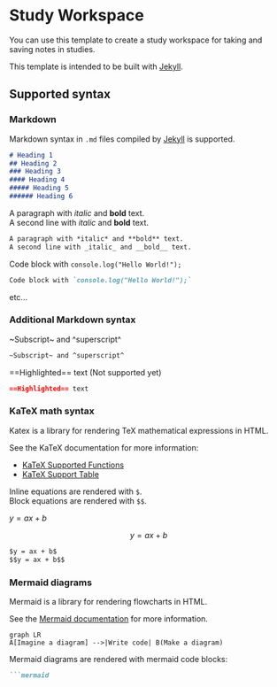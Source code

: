---
---

# Study Workspace

You can use this template to create a study workspace for taking and saving notes in studies.

This template is intended to be built with [Jekyll](https://jekyllrb.com/).


## Supported syntax

### Markdown

Markdown syntax in `.md` files compiled by [Jekyll](https://jekyllrb.com/) is supported.

```markdown
# Heading 1
## Heading 2
### Heading 3
#### Heading 4
##### Heading 5
###### Heading 6
```

A paragraph with *italic* and **bold** text.  
A second line with _italic_ and __bold__ text.

```markdown
A paragraph with *italic* and **bold** text.  
A second line with _italic_ and __bold__ text.
```

Code block with `console.log("Hello World!");`

```markdown
Code block with `console.log("Hello World!");`
```

etc...

### Additional Markdown syntax

~Subscript~ and ^superscript^

```markdown
~Subscript~ and ^superscript^
```

==Highlighted== text (Not supported yet)

```markdown
==Highlighted== text
```

### KaTeX math syntax

Katex is a library for rendering TeX mathematical expressions in HTML.

See the KaTeX documentation for more information:
- [KaTeX Supported Functions](https://katex.org/docs/supported.html)
- [KaTeX Support Table](https://katex.org/docs/support_table.html)

Inline equations are rendered with `$`.  
Block equations are rendered with `$$`.

$y = ax + b$

$$y = ax + b$$

```markdown
$y = ax + b$
$$y = ax + b$$
```

### Mermaid diagrams

Mermaid is a library for rendering flowcharts in HTML.

See the [Mermaid documentation](https://mermaid-js.github.io/mermaid/) for more information.

```mermaid
graph LR
A[Imagine a diagram] -->|Write code| B(Make a diagram)
```

Mermaid diagrams are rendered with mermaid code blocks:

```markdown
```mermaid
```
